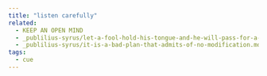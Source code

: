 ```yaml
---
title: "listen carefully"
related:
  - KEEP AN OPEN MIND
  - _publilius-syrus/let-a-fool-hold-his-tongue-and-he-will-pass-for-a-sage.md
  - _publilius-syrus/it-is-a-bad-plan-that-admits-of-no-modification.md
tags:
  - cue
---
```

